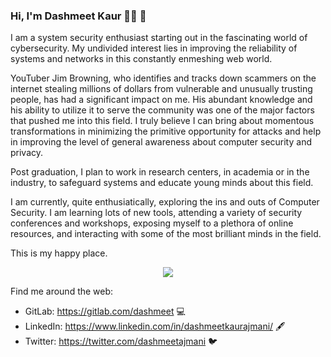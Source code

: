 ### Hi, I'm Dashmeet Kaur 👩‍💻 👋

I am a system security enthusiast starting out in the fascinating world of cybersecurity. My undivided interest lies in improving the reliability of systems and networks in this constantly enmeshing web world.

YouTuber Jim Browning, who identifies and tracks down scammers on the internet stealing millions of dollars from vulnerable and unusually trusting people, has had a significant impact on me. His abundant knowledge and his ability to utilize it to serve the community was one of the major factors that pushed me into this field. I truly believe I can bring about momentous transformations in minimizing the primitive opportunity for attacks and help in improving the level of general awareness about computer security and privacy.

Post graduation, I plan to work in research centers, in academia or in the industry, to safeguard systems and educate young minds about this field.

I am currently, quite enthusiatically, exploring the ins and outs of Computer Security. I am learning lots of new tools, attending a variety of security conferences and workshops, exposing myself to a plethora of online resources, and interacting with some of the most brilliant minds in the field.

This is my happy place.

<p align="center">
  <img src="https://media.giphy.com/media/damUMYvgrroqw2hxSu/giphy.gif" />
</p>

Find me around the web:
- GitLab: https://gitlab.com/dashmeet 💻
- LinkedIn: https://www.linkedin.com/in/dashmeetkaurajmani/ 🖋️
- Twitter: https://twitter.com/dashmeetajmani 🐦
